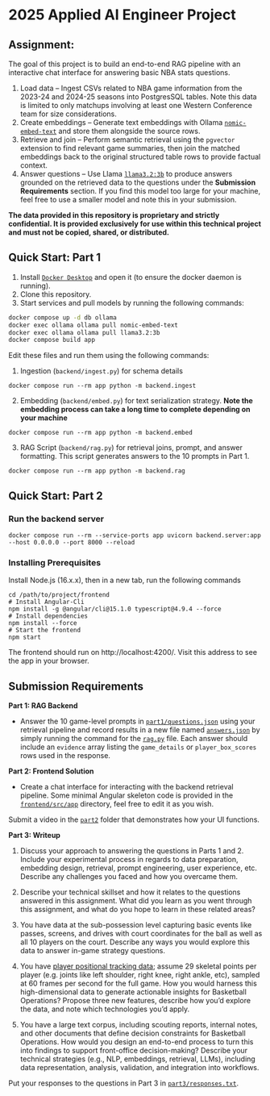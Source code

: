 #  2025 Applied AI Engineer Project


## Assignment: 

The goal of this project is to build an end-to-end RAG pipeline with an interactive chat interface for answering basic NBA stats questions.

1. Load data – Ingest CSVs related to NBA game information from the 2023-24 and 2024-25 seasons into PostgresSQL tables. Note this data is limited to only matchups involving at least one Western Conference team for size considerations.
2. Create embeddings – Generate text embeddings with Ollama [`nomic-embed-text`](https://ollama.com/library/nomic-embed-text) and store them alongside the source rows.
3. Retrieve and join – Perform semantic retrieval using the `pgvector` extension to find relevant game summaries, then join the matched embeddings back to the original structured table rows to provide factual context.
4. Answer questions – Use Llama [`llama3.2:3b`](https://ollama.com/library/llama3.2:3b) to produce answers grounded on the retrieved data to the questions under the **Submission Requirements** section. If you find this model too large for your machine, feel free to use a smaller model and note this in your submission.

**The data provided in this repository is proprietary and strictly confidential. It is provided exclusively for use within this technical project and must not be copied, shared, or distributed.**

## Quick Start: Part 1
1) Install [`Docker Desktop`](https://www.docker.com/get-started/) and open it (to ensure the docker daemon is running).
2) Clone this repository.
3) Start services and pull models by running the following commands:
```bash
docker compose up -d db ollama
docker exec ollama ollama pull nomic-embed-text
docker exec ollama ollama pull llama3.2:3b
docker compose build app
```


Edit these files and run them using the following commands:

1) Ingestion (`backend/ingest.py`) for schema details
```
docker compose run --rm app python -m backend.ingest
```

2) Embedding (`backend/embed.py`) for text serialization strategy. **Note the embedding process can take a long time to complete depending on your machine**
```
docker compose run --rm app python -m backend.embed
```

3) RAG Script (`backend/rag.py`) for retrieval joins, prompt, and answer formatting. This script generates answers to the 10 prompts in Part 1.
```
docker compose run --rm app python -m backend.rag
```

## Quick Start: Part 2

### Run the backend server
```
docker compose run --rm --service-ports app uvicorn backend.server:app --host 0.0.0.0 --port 8000 --reload
```

### Installing Prerequisites
Install Node.js (16.x.x), then in a new tab, run the following commands
```
cd /path/to/project/frontend
# Install Angular-Cli
npm install -g @angular/cli@15.1.0 typescript@4.9.4 --force
# Install dependencies
npm install --force
# Start the frontend
npm start
```

The frontend should run on http://localhost:4200/. Visit this address to see the app in your browser.


## Submission Requirements

**Part 1: RAG Backend**

- Answer the 10 game-level prompts in [`part1/questions.json`](part1/questions.json) using your retrieval pipeline and record results in a new file named [`answers.json`](part1/answers.json) by simply running the command for the [`rag.py`](backend/rag.py) file. Each answer should include an `evidence` array listing the `game_details` or `player_box_scores` rows used in the response.


**Part 2: Frontend Solution**

- Create a chat interface for interacting with the backend retrieval pipeline. Some minimal Angular skeleton code is provided in the [`frontend/src/app`](frontend/src/app) directory, feel free to edit it as you wish.

Submit a video in the [`part2`](part2) folder that demonstrates how your UI functions.


**Part 3: Writeup**

1. Discuss your approach to answering the questions in Parts 1 and 2. Include your experimental process in regards to data preparation, embedding design, retrieval, prompt engineering, user experience, etc. Describe any challenges you faced and how you overcame them.

2. Describe your technical skillset and how it relates to the questions answered in this assignment. What did you learn as you went through this assignment, and what do you hope to learn in these related areas?

3. You have data at the sub-possession level capturing basic events like passes, screens, and drives with court coordinates for the ball as well as all 10 players on the court. Describe any ways you would explore this data to answer in-game strategy questions.

4. You have [player positional tracking data](https://pr.nba.com/nba-sony-hawk-eye-innovations-partnership/); assume 29 skeletal points per player (e.g. joints like left shoulder, right knee, right ankle, etc), sampled at 60 frames per second for the full game. How you would harness this high-dimensional data to generate actionable insights for Basketball Operations? Propose three new features, describe how you’d explore the data, and note which technologies you’d apply.

5. You have a large text corpus, including scouting reports, internal notes, and other documents that define decision constraints for Basketball Operations. How would you design an end-to-end process to turn this into findings to support front-office decision-making?  Describe your technical strategies (e.g., NLP, embeddings, retrieval, LLMs), including data representation, analysis, validation, and integration into workflows.


Put your responses to the questions in Part 3 in [`part3/responses.txt`](part3/responses.txt).
